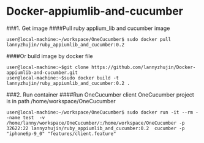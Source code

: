 # Docker-appiumlib-and-cucumber

###1. Get image
####Pull ruby applium_lib and cucumber image
```
user@local-machine:~/workspace/OneCucumber$ sudo docker pull lannyzhujin/ruby_appiumlib_and_cucumber:0.2
```

####Or build image by docker file
````
user@local-machine:~$git clone https://github.com/lannyzhujin/Docker-appiumlib-and-cucumber.git
user@local-machine:~$sudo docker build -t lannyzhujin/ruby_appiumlib_and_cucumber:0.2 .
````

###2. Run container
####Run OneCucumber client
OneCucumber project is in path /home/workspace/OneCucumber
```
user@local-machine:~/workspace/OneCucumber$ sudo docker run -it --rm --name test  -v /home/lanny/workspace/OneCucumber/:/home/workspace/OneCucumber -p 32622:22 lannyzhujin/ruby_appiumlib_and_cucumber:0.2  cucumber -p "iphone6p-9_0" "features/client.feature"
```
